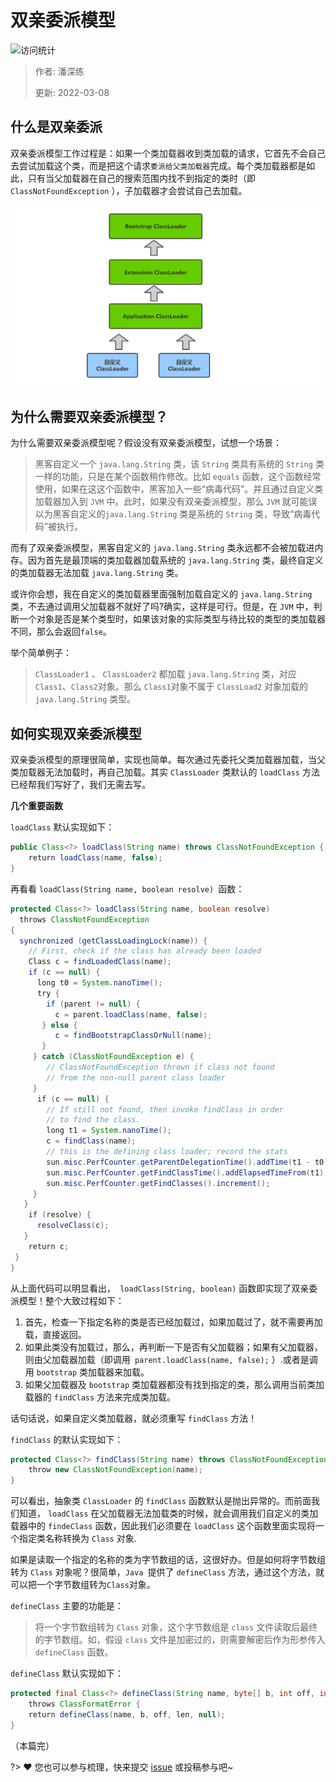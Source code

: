 # 双亲委派模型

![访问统计](https://visitor-badge.glitch.me/badge?page_id=senlypan.jvm.06-parents-delegation-model&left_color=blue&right_color=red)

> 作者: 潘深练
>
> 更新: 2022-03-08

## 什么是双亲委派

双亲委派模型工作过程是：如果一个类加载器收到类加载的请求，它首先不会自己去尝试加载这个类，而是把这个请求`委派给父类加载器`完成。每个类加载器都是如此，只有当父加载器在自己的搜索范围内找不到指定的类时（即 `ClassNotFoundException` ），子加载器才会尝试自己去加载。

![06-parents-delegation-model-001](../_media/image/06-parents-delegation-model/06-parents-delegation-model-001.png) 

## 为什么需要双亲委派模型？

为什么需要双亲委派模型呢？假设没有双亲委派模型，试想一个场景：

> 黑客自定义一个 `java.lang.String` 类，该 `String` 类具有系统的 `String` 类一样的功能，只是在某个函数稍作修改。比如 `equals` 函数，这个函数经常使用，如果在这这个函数中，黑客加入一些“病毒代码”。并且通过自定义类加载器加入到 `JVM` 中。此时，如果没有双亲委派模型，那么 `JVM` 就可能误以为黑客自定义的`java.lang.String` 类是系统的 `String` 类，导致“病毒代码”被执行。

而有了双亲委派模型，黑客自定义的 `java.lang.String` 类永远都不会被加载进内存。因为首先是最顶端的类加载器加载系统的 `java.lang.String` 类，最终自定义的类加载器无法加载 `java.lang.String` 类。

或许你会想，我在自定义的类加载器里面强制加载自定义的 `java.lang.String` 类，不去通过调用父加载器不就好了吗?确实，这样是可行。但是，在 `JVM` 中，判断一个对象是否是某个类型时，如果该对象的实际类型与待比较的类型的类加载器不同，那么会返回`false`。

举个简单例子：

> `ClassLoader1` 、 `ClassLoader2` 都加载 `java.lang.String` 类，对应`Class1`、`Class2`对象。那么 `Class1`对象不属于 `ClassLoad2` 对象加载的 `java.lang.String` 类型。

## 如何实现双亲委派模型

双亲委派模型的原理很简单，实现也简单。每次通过先委托父类加载器加载，当父类加载器无法加载时，再自己加载。其实 `ClassLoader` 类默认的 `loadClass` 方法已经帮我们写好了，我们无需去写。

**几个重要函数**

`loadClass` 默认实现如下：

```java
public Class<?> loadClass(String name) throws ClassNotFoundException {
    return loadClass(name, false);
}
```

再看看 `loadClass(String name, boolean resolve) `函数：

```java
protected Class<?> loadClass(String name, boolean resolve)
  throws ClassNotFoundException
{
  synchronized (getClassLoadingLock(name)) {
    // First, check if the class has already been loaded
    Class c = findLoadedClass(name);
    if (c == null) {
      long t0 = System.nanoTime();
      try {
        if (parent != null) {
          c = parent.loadClass(name, false);
       } else {
          c = findBootstrapClassOrNull(name);
       }
     } catch (ClassNotFoundException e) {
        // ClassNotFoundException thrown if class not found
        // from the non-null parent class loader
     }
      if (c == null) {
        // If still not found, then invoke findClass in order
        // to find the class.
        long t1 = System.nanoTime();
        c = findClass(name);
        // this is the defining class loader; record the stats
        sun.misc.PerfCounter.getParentDelegationTime().addTime(t1 - t0);
        sun.misc.PerfCounter.getFindClassTime().addElapsedTimeFrom(t1);
        sun.misc.PerfCounter.getFindClasses().increment();
     }
   }
    if (resolve) {
      resolveClass(c);
   }
    return c;
 }
}
```

从上面代码可以明显看出，` loadClass(String, boolean)` 函数即实现了双亲委派模型！整个大致过程如下：

1. 首先，检查一下指定名称的类是否已经加载过，如果加载过了，就不需要再加载，直接返回。
2. 如果此类没有加载过，那么，再判断一下是否有父加载器；如果有父加载器，则由父加载器加载（即调用` parent.loadClass(name, false);` ）.或者是调用 `bootstrap` 类加载器来加载。
3. 如果父加载器及 `bootstrap` 类加载器都没有找到指定的类，那么调用当前类加载器的 `findClass` 方法来完成类加载。

话句话说，如果自定义类加载器，就必须重写 `findClass` 方法！

`findClass` 的默认实现如下：

```java
protected Class<?> findClass(String name) throws ClassNotFoundException {
    throw new ClassNotFoundException(name);
}
```

可以看出，抽象类 `ClassLoader` 的 `findClass` 函数默认是抛出异常的。而前面我们知道， `loadClass` 在父加载器无法加载类的时候，就会调用我们自定义的类加载器中的 `findeClass` 函数，因此我们必须要在 `loadClass` 这个函数里面实现将一个指定类名称转换为 `Class` 对象.

如果是读取一个指定的名称的类为字节数组的话，这很好办。但是如何将字节数组转为 `Class` 对象呢？很简单，`Java `提供了 `defineClass` 方法，通过这个方法，就可以把一个字节数组转为`Class`对象。

`defineClass` 主要的功能是：

> 将一个字节数组转为 `Class` 对象，这个字节数组是 `class` 文件读取后最终的字节数组。如，假设 `class` 文件是加密过的，则需要解密后作为形参传入 `defineClass` 函数。

`defineClass` 默认实现如下：

```java
protected final Class<?> defineClass(String name, byte[] b, int off, int len)
    throws ClassFormatError {
    return defineClass(name, b, off, len, null);
}
```

（本篇完）

?> ❤️ 您也可以参与梳理，快来提交 [issue](https://github.com/senlypan/jvm-docs/issues) 或投稿参与吧~